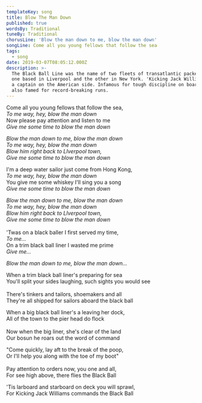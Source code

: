 ```yaml
---
templateKey: song
title: Blow The Man Down
published: true
wordsBy: Traditional
tuneBy: Traditional
chorusLine: 'Blow the man down to me, blow the man down'
songLine: Come all you young fellows that follow the sea
tags:
  - song
date: 2019-03-07T08:05:12.000Z
description: >-
  The Black Ball Line was the name of two fleets of transatlantic packet ships,
  one based in Liverpool and the other in New York. 'Kicking Jack Williams' was
  a captain on the American side. Infamous for tough discipline on board, he was
  also famed for record-breaking runs.
---
```

Come all you young fellows that follow the sea,\
_To me way, hey, blow the man down_\
Now please pay attention and listen to me\
_Give me some time to blow the man down_

_Blow the man down to me, blow the man down_\
_To me way, hey, blow the man down_\
_Blow him right back to LIverpool town,_\
_Give me some time to blow the man down_

I'm a deep water sailor just come from Hong Kong,\
_To me way, hey, blow the man down_\
You give me some whiskey I'll sing you a song\
_Give me some time to blow the man down_

_Blow the man down to me, blow the man down_\
_To me way, hey, blow the man down_\
_Blow him right back to LIverpool town,_\
_Give me some time to blow the man down_\
\
'Twas on a black baller I first served my time,\
_To me..._\
On a trim black ball liner I wasted me prime\
_Give me..._

_Blow the man down to me, blow the man down..._

When a trim black ball liner's preparing for sea\
You'll split your sides laughing, such sights you would see\
\
There's tinkers and tailors, shoemakers and all\
They're all shipped for sailors aboard the black ball

When a big black ball liner's a leaving her dock,\
All of the town to the pier head do flock\
\
Now when the big liner, she's clear of the land\
Our bosun he roars out the word of command

"Come quickly, lay aft to the break of the poop,\
Or I'll help you along with the toe of my boot"\
\
Pay attention to orders now, you one and all,\
For see high above, there flies the Black Ball

'Tis larboard and starboard on deck you will sprawl,\
For Kicking Jack Williams commands the Black Ball
